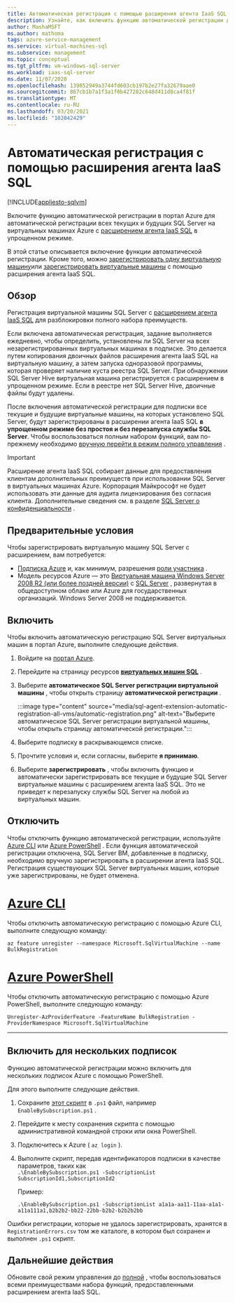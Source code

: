 ```yaml
---
title: Автоматическая регистрация с помощью расширения агента IaaS SQL
description: Узнайте, как включить функцию автоматической регистрации для автоматической регистрации всех прошлых и будущих SQL Server виртуальных машин с расширением агента IaaS SQL с помощью портал Azure.
author: MashaMSFT
ms.author: mathoma
tags: azure-service-management
ms.service: virtual-machines-sql
ms.subservice: management
ms.topic: conceptual
ms.tgt_pltfrm: vm-windows-sql-server
ms.workload: iaas-sql-server
ms.date: 11/07/2020
ms.openlocfilehash: 139852949a3744fd603cb197b2e27fa32679aae0
ms.sourcegitcommit: 867cb1b7a1f3a1f0b427282c648d411d0ca4f81f
ms.translationtype: MT
ms.contentlocale: ru-RU
ms.lasthandoff: 03/20/2021
ms.locfileid: "102042429"
---
```

# <a name="automatic-registration-with-sql-iaas-agent-extension"></a>Автоматическая регистрация с помощью расширения агента IaaS SQL
[!INCLUDE[appliesto-sqlvm](../../includes/appliesto-sqlvm.md)]

Включите функцию автоматической регистрации в портал Azure для автоматической регистрации всех текущих и будущих SQL Server на виртуальных машинах Azure с [расширением агента IaaS SQL](sql-server-iaas-agent-extension-automate-management.md) в упрощенном режиме. 

В этой статье описывается включение функции автоматической регистрации. Кроме того, можно [зарегистрировать одну виртуальную машину](sql-agent-extension-manually-register-single-vm.md)или [зарегистрировать виртуальные машины](sql-agent-extension-manually-register-vms-bulk.md) с помощью расширения агента IaaS SQL. 

## <a name="overview"></a>Обзор

Регистрация виртуальной машины SQL Server с [расширением агента IaaS SQL](sql-server-iaas-agent-extension-automate-management.md) для разблокировки полного набора преимуществ. 

Если включена автоматическая регистрация, задание выполняется ежедневно, чтобы определить, установлены ли SQL Server на всех незарегистрированных виртуальных машинах в подписке. Это делается путем копирования двоичных файлов расширения агента IaaS SQL на виртуальную машину, а затем запуска одноразовой программы, которая проверяет наличие куста реестра SQL Server. При обнаружении SQL Server Hive виртуальная машина регистрируется с расширением в упрощенном режиме. Если в реестре нет SQL Server Hive, двоичные файлы будут удалены.

После включения автоматической регистрации для подписки все текущие и будущие виртуальные машины, на которых установлено SQL Server, будут зарегистрированы в расширении агента IaaS SQL **в упрощенном режиме без простоя и без перезапуска службы SQL Server**. Чтобы воспользоваться полным набором функций, вам по-прежнему необходимо [вручную перейти в режим полного управления](sql-agent-extension-manually-register-single-vm.md#upgrade-to-full) . 

> [!IMPORTANT]
> Расширение агента IaaS SQL собирает данные для предоставления клиентам дополнительных преимуществ при использовании SQL Server в виртуальных машинах Azure. Корпорация Майкрософт не будет использовать эти данные для аудита лицензирования без согласия клиента. Дополнительные сведения см. в разделе [SQL Server о конфиденциальности](/sql/sql-server/sql-server-privacy#non-personal-data) .

## <a name="prerequisites"></a>Предварительные условия

Чтобы зарегистрировать виртуальную машину SQL Server с расширением, вам потребуется: 

- [Подписка Azure](https://azure.microsoft.com/free/) и, как минимум, разрешения [роли участника](../../../role-based-access-control/built-in-roles.md#all) .
- Модель ресурсов Azure — это [Виртуальная машина Windows Server 2008 R2 (или более поздней версии)](../../../virtual-machines/windows/quick-create-portal.md) с [SQL Server](https://www.microsoft.com/sql-server/sql-server-downloads) , развернутая в общедоступном облаке или Azure для государственных организаций. Windows Server 2008 не поддерживается. 


## <a name="enable"></a>Включить

Чтобы включить автоматическую регистрацию SQL Server виртуальных машин в портал Azure, выполните следующие действия.

1. Войдите на [портал Azure](https://portal.azure.com).
1. Перейдите на страницу ресурсов [**виртуальных машин SQL**](https://ms.portal.azure.com/#blade/HubsExtension/BrowseResource/resourceType/Microsoft.SqlVirtualMachine%2FSqlVirtualMachines) . 
1. Выберите **автоматическое SQL Server регистрации виртуальной машины** , чтобы открыть страницу **автоматической регистрации** . 

   :::image type="content" source="media/sql-agent-extension-automatic-registration-all-vms/automatic-registration.png" alt-text="Выберите автоматическое SQL Server регистрации виртуальной машины, чтобы открыть страницу автоматической регистрации.":::

1. Выберите подписку в раскрывающемся списке. 
1. Прочтите условия и, если согласны, выберите **я принимаю**. 
1. Выберите **зарегистрировать** , чтобы включить функцию и автоматически зарегистрировать все текущие и будущие SQL Server виртуальные машины с расширением агента IaaS SQL. Это не приведет к перезапуску службы SQL Server на любой из виртуальных машин. 

## <a name="disable"></a>Отключить

Чтобы отключить функцию автоматической регистрации, используйте [Azure CLI](/cli/azure/install-azure-cli) или [Azure PowerShell](/powershell/azure/install-az-ps) . Если функция автоматической регистрации отключена, SQL Server ВМ, добавленные в подписку, необходимо вручную зарегистрировать в расширении агента IaaS SQL. Регистрация существующих SQL Server виртуальных машин, которые уже зарегистрированы, не будет отменена.



# <a name="azure-cli"></a>[Azure CLI](#tab/azure-cli)

Чтобы отключить автоматическую регистрацию с помощью Azure CLI, выполните следующую команду: 

```azurecli-interactive
az feature unregister --namespace Microsoft.SqlVirtualMachine --name BulkRegistration
```

# <a name="azure-powershell"></a>[Azure PowerShell](#tab/azure-powershell)

Чтобы отключить автоматическую регистрацию с помощью Azure PowerShell, выполните следующую команду: 

```powershell-interactive
Unregister-AzProviderFeature -FeatureName BulkRegistration -ProviderNamespace Microsoft.SqlVirtualMachine
```

---

## <a name="enable-for-multiple-subscriptions"></a>Включить для нескольких подписок

Функцию автоматической регистрации можно включить для нескольких подписок Azure с помощью PowerShell. 

Для этого выполните следующие действия.

1. Сохраните [этот скрипт](https://github.com/microsoft/tigertoolbox/blob/master/AzureSQLVM/RegisterSubscriptionsToSqlVmAutomaticRegistration.ps1) в `.ps1` файл, например `EnableBySubscription.ps1` . 
1. Перейдите к месту сохранения скрипта с помощью административной командной строки или окна PowerShell. 
1. Подключитесь к Azure ( `az login` ).
1. Выполните скрипт, передав идентификаторов подписки в качестве параметров, таких как   
   `.\EnableBySubscription.ps1 -SubscriptionList SubscriptionId1,SubscriptionId2`

   Пример: 

   ```console
   .\EnableBySubscription.ps1 -SubscriptionList a1a1a-aa11-11aa-a1a1-a11a111a1,b2b2b2-bb22-22bb-b2b2-b2b2b2bb
   ```

Ошибки регистрации, которые не удалось зарегистрировать, хранятся в `RegistrationErrors.csv` том же каталоге, в котором был сохранен и выполнен `.ps1` скрипт. 

## <a name="next-steps"></a>Дальнейшие действия

Обновите свой режим управления до [полной](sql-agent-extension-manually-register-single-vm.md#upgrade-to-full) , чтобы воспользоваться всеми преимуществами набора функций, предоставленными расширением агента IaaS SQL. 

